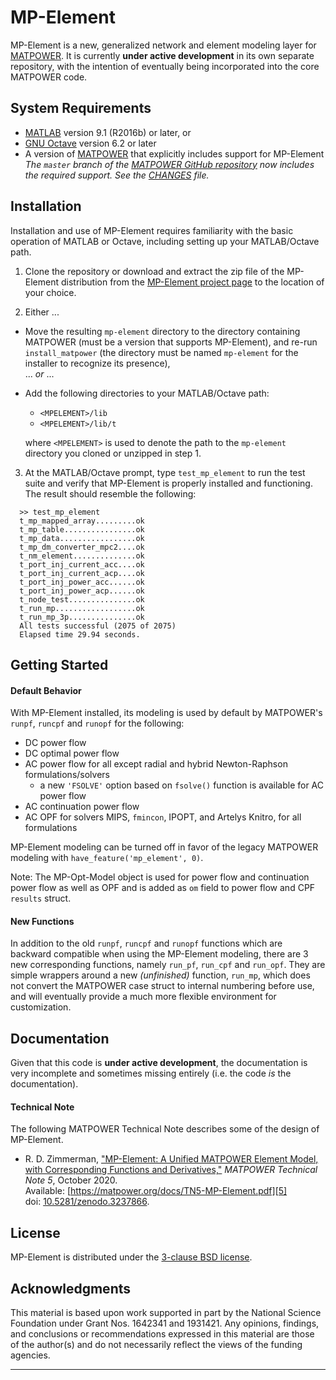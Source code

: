 MP-Element
==========

MP-Element is a new, generalized network and element modeling layer for
[MATPOWER][1]. It is currently **under active development** in its own
separate repository, with the intention of eventually being incorporated
into the core MATPOWER code.


System Requirements
-------------------
*   [MATLAB][2] version 9.1 (R2016b) or later, or
*   [GNU Octave][3] version 6.2 or later
*   A version of [MATPOWER][1] that explicitly includes support for
    MP-Element  
    _The `master` branch of the [MATPOWER GitHub repository][1] now includes
    the required support. See the [CHANGES][8] file._


Installation
------------

Installation and use of MP-Element requires familiarity with the basic operation
of MATLAB or Octave, including setting up your MATLAB/Octave path.

1.  Clone the repository or download and extract the zip file of the MP-Element
    distribution from the [MP-Element project page][4] to the location of your
    choice.

2.  Either ...
  - Move the resulting `mp-element` directory to the directory
    containing MATPOWER (must be a version that supports MP-Element),
    and re-run `install_matpower` (the directory must be named
    `mp-element` for the installer to recognize its presence),  
  ... _or_ ...
  - Add the following directories to your MATLAB/Octave path:
    * `<MPELEMENT>/lib`
    * `<MPELEMENT>/lib/t`

    where `<MPELEMENT>` is used to denote the path to the `mp-element`
    directory you cloned or unzipped in step 1.

3.  At the MATLAB/Octave prompt, type `test_mp_element` to run the test
    suite and verify that MP-Element is properly installed and functioning.
    The result should resemble the following:
```
  >> test_mp_element
  t_mp_mapped_array.........ok
  t_mp_table................ok
  t_mp_data.................ok
  t_mp_dm_converter_mpc2....ok
  t_nm_element..............ok
  t_port_inj_current_acc....ok
  t_port_inj_current_acp....ok
  t_port_inj_power_acc......ok
  t_port_inj_power_acp......ok
  t_node_test...............ok
  t_run_mp..................ok
  t_run_mp_3p...............ok
  All tests successful (2075 of 2075)
  Elapsed time 29.94 seconds.
```


Getting Started
---------------

#### Default Behavior

With MP-Element installed, its modeling is used by default by MATPOWER's
`runpf`, `runcpf` and `runopf` for the following:
  - DC power flow
  - DC optimal power flow
  - AC power flow for all except radial and hybrid Newton-Raphson
    formulations/solvers
    - a new `'FSOLVE'` option based on `fsolve()` function is available for
      AC power flow
  - AC continuation power flow
  - AC OPF for solvers MIPS, `fmincon`, IPOPT, and Artelys Knitro, for
    all formulations

MP-Element modeling can be turned off in favor of the legacy MATPOWER modeling
with `have_feature('mp_element', 0)`.

Note: The MP-Opt-Model object is used for power flow and continuation power
flow as well as OPF and is added as `om` field to power flow and CPF `results`
struct.

#### New Functions

In addition to the old `runpf`, `runcpf` and `runopf` functions which are
backward compatible when using the MP-Element modeling, there are 3 new
corresponding functions, namely `run_pf`, `run_cpf` and `run_opf`. They are
simple wrappers around a new _(unfinished)_ function, `run_mp`, which does
not convert the MATPOWER case struct to internal numbering before use, and
will eventually provide a much more flexible environment for customization.


Documentation
-------------

Given that this code is **under active development**, the documentation is
very incomplete and sometimes missing entirely (i.e. the code _is_ the
documentation).

#### Technical Note

The following MATPOWER Technical Note describes some of the design of
MP-Element.

- R. D. Zimmerman, ["MP-Element: A Unified MATPOWER Element Model, with
  Corresponding Functions and Derivatives,"][5] _MATPOWER Technical Note 5_,
  October 2020.  
  Available: [https://matpower.org/docs/TN5-MP-Element.pdf][5]  
  doi: [10.5281/zenodo.3237866][6].


License
-------

MP-Element is distributed under the [3-clause BSD license][7].


Acknowledgments
---------------

This material is based upon work supported in part by the National Science
Foundation under Grant Nos. 1642341 and 1931421. Any opinions, findings, and
conclusions or recommendations expressed in this material are those of the
author(s) and do not necessarily reflect the views of the funding agencies.

----
[1]: https://github.com/MATPOWER/matpower
[2]: https://www.mathworks.com/
[3]: https://www.gnu.org/software/octave/
[4]: https://github.com/MATPOWER/mp-element
[5]: https://matpower.org/docs/TN5-MP-Element.pdf
[6]: https://doi.org/10.5281/zenodo.4110676
[7]: LICENSE
[8]: https://github.com/MATPOWER/matpower/blob/master/CHANGES.md
